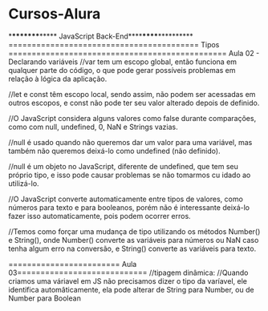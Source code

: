 # Cursos-Alura

\***\*\*\*\*\*\*\***\*\*\*\*\* JavaScript Back-End**\*\***\*\*\*\***\*\***\*\*\*\*\*\*
========================================= Tipos ===============================================
Aula 02 - Declarando variáveis
//var tem um escopo global, então funciona em qualquer parte do código, o que pode gerar possíveis problemas em relação à lógica da aplicação.

//let e const têm escopo local, sendo assim, não podem ser acessadas em outros escopos, e const não pode ter seu valor alterado depois de definido.

//O JavaScript considera alguns valores como false durante comparações, como com null, undefined, 0, NaN e Strings vazias.

//null é usado quando não queremos dar um valor para uma variável, mas também não queremos deixá-lo como undefined (não definido).

//null é um objeto no JavaScript, diferente de undefined, que tem seu próprio tipo, e isso pode causar problemas se não tomarmos cu
idado ao utilizá-lo.

//O JavaScript converte automaticamente entre tipos de valores, como números para texto e para booleanos, porém não é interessante deixá-lo fazer isso automaticamente, pois podem ocorrer erros.

//Temos como forçar uma mudança de tipo utilizando os métodos Number() e String(), onde Number() converte as variáveis para números ou NaN caso tenha algum erro na conversão, e String() converte as variáveis para texto.

======================== Aula 03============================
//tipagem dinâmica:
//Quando criamos uma váriavel em JS não precisamos dizer o tipo da varíavel, ele identifica automâticamente, ela pode alterar de String para Number, ou de Number para Boolean
